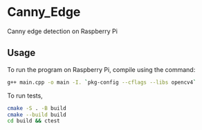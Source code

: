 # Canny_Edge
Canny edge detection on Raspberry Pi

## Usage
To run the program on Raspberry Pi, compile using the command:

```bash
g++ main.cpp -o main -I. `pkg-config --cflags --libs opencv4`
```

To run tests,
```bash
cmake -S . -B build
cmake --build build
cd build && ctest
```